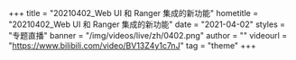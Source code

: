 +++
    title = "20210402_Web UI 和 Ranger 集成的新功能"
    hometitle = "20210402_Web UI 和 Ranger 集成的新功能"
    date = "2021-04-02"
    styles = "专题直播"
    banner = "/img/videos/live/zh/0402.png"
    author = ""
    videourl = "https://www.bilibili.com/video/BV13Z4y1c7nJ" 
    tag = "theme"
+++